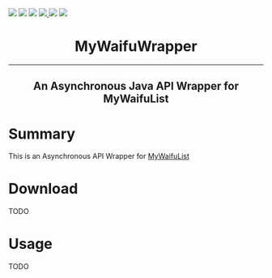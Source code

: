 <img src="https://img.shields.io/github/license/sgoudham/MyWaifuWrapper"/>
<img src="https://img.shields.io/maven-central/v/me.goudham/MyWaifuWrapper"/>
<img src="https://goudham.me/jenkins/job/MyWaifuWrapper/job/release/badge/icon"/>
<a href="https://codecov.io/gh/sgoudham/MyWaifuWrapper">
    <img src="https://codecov.io/gh/sgoudham/MyWaifuWrapper/branch/release/graph/badge.svg?token=RxUDnCWnF0"/>
</a>
<img src="https://img.shields.io/github/issues/sgoudham/MyWaifuWrapper?label=issues"/>
<img src="https://img.shields.io/github/issues-pr/sgoudham/MyWaifuWrapper"/>

<h1 align="center">MyWaifuWrapper</h1>
<hr>
<h2 align="center">An Asynchronous Java API Wrapper for MyWaifuList</h2>

# Summary

This is an Asynchronous API Wrapper for [MyWaifuList](https://mywaifulist.moe/dash) 

# Download

TODO

# Usage

TODO


